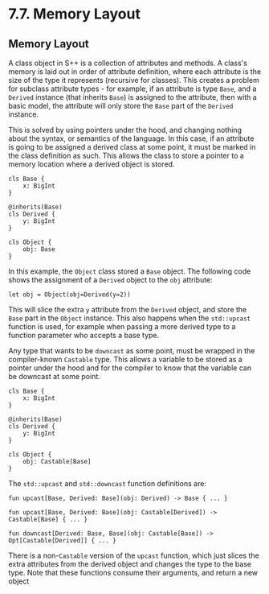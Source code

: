 # 7.7. Memory Layout

<primary-label ref="header-label"/>

<secondary-label ref="doc-wip"/>

## Memory Layout

A class object in S++ is a collection of attributes and methods. A class's memory is laid out in order of attribute
definition, where each attribute is the size of the type it represents (recursive for classes). This creates a problem
for subclass attribute types - for example, if an attribute is type `Base`, and a `Derived` instance (that inherits
`Base`) is assigned to the attribute, then with a basic model, the attribute will only store the `Base` part of the
`Derived` instance.

This is solved by using pointers under the hood, and changing nothing about the syntax, or semantics of the language. In
this case, if an attribute is going to be assigned a derived class at some point, it must be marked in the class
definition as such. This allows the class to store a pointer to a memory location where a derived object is stored.

```
cls Base {
    x: BigInt
}

@inherits(Base)
cls Derived {
    y: BigInt
}

cls Object {
    obj: Base
}
```

In this example, the `Object` class stored a `Base` object. The following code shows the assignment of a `Derived`
object to the `obj` attribute:

```
let obj = Object(obj=Derived(y=2))
```

This will slice the extra `y` attribute from the `Derived` object, and store the `Base` part in the `Object` instance.
This also happens when the `std::upcast` function is used, for example when passing a more derived type to a function
parameter who accepts a base type.

Any type that wants to be `downcast` as some point, must be wrapped in the compiler-known `Castable` type. This allows a
variable to be stored as a pointer under the hood and for the compiler to know that the variable can be downcast at some
point.

```
cls Base {
    x: BigInt
}

@inherits(Base)
cls Derived {
    y: BigInt
}

cls Object {
    obj: Castable[Base]
}
```

The `std::upcast` and `std::downcast` function definitions are:

```
fun upcast[Base, Derived: Base](obj: Derived) -> Base { ... }

fun upcast[Base, Derived: Base](obj: Castable[Derived]) -> Castable[Base] { ... }

fun downcast[Derived: Base, Base](obj: Castable[Base]) -> Opt[Castable[Derived]] { ... }
```

There is a non-`Castable` version of the `upcast` function, which just slices the extra attributes from the derived
object and changes the type to the base type. Note that these functions consume their arguments, and return a new object
